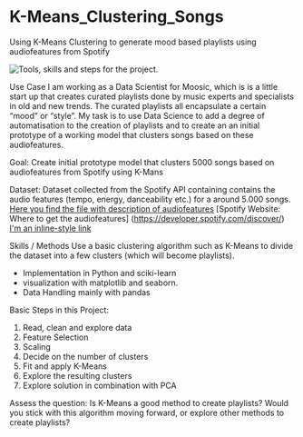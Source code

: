 # K-Means_Clustering_Songs
Using K-Means Clustering to generate mood based playlists using audiofeatures from Spotify


![](tools_skills.png "Tools, skills and steps for the project").


Use Case
I am working as a Data Scientist for Moosic, which is is a little start up that creates curated playlists done by music experts and specialists in old and new trends. 
The curated playlists all encapsulate a certain “mood” or “style”. My task is to use Data Science to add a degree of automatisation to the creation of playlists and to create an an initial prototype of a working model that clusters songs based on these audiofeatures.

Goal: 
Create initial prototype model that clusters 5000 songs based on audiofeatures from Spotify using K-Mans

Dataset: 
Dataset collected from the Spotify API containing contains the audio features (tempo, energy, danceability etc.) for a around 5.000 songs.
[Here you find the file with description of audiofeatures](../main/audiofeatures_description.pdf)
[Spotify Website: Where to get the audiofeatures] (https://developer.spotify.com/discover/)
[I'm an inline-style link](https://www.google.com)



Skills / Methods
Use a basic clustering algorithm such as K-Means to divide the dataset into a few clusters (which will become playlists). 
- Implementation in Python and sciki-learn
- visualization with matplotlib and seaborn. 
- Data Handling mainly with pandas

Basic Steps in this Project: 
1. Read, clean and explore data
2. Feature Selection
3. Scaling 
4. Decide on the number of clusters
5. Fit and apply K-Means
6. Explore the resulting clusters
7. Explore solution in combination with PCA 

Assess the question: 
Is K-Means a good method to create playlists? Would you stick with this algorithm moving forward, or explore other methods to create playlists?
